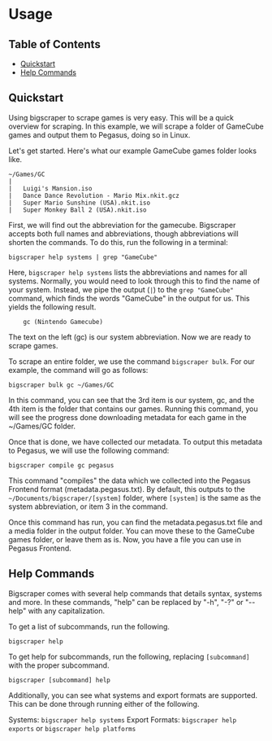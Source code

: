 # Usage

## Table of Contents

- [Quickstart](#quickstart)
- [Help Commands](#help-commands)

## Quickstart

Using bigscraper to scrape games is very easy. This will be a quick overview for scraping. In this example, we will scrape a folder of GameCube games and output them to Pegasus, doing so in Linux.

Let's get started. Here's what our example GameCube games folder looks like.

```
~/Games/GC
|
|	Luigi's Mansion.iso
|	Dance Dance Revolution - Mario Mix.nkit.gcz
|	Super Mario Sunshine (USA).nkit.iso
|	Super Monkey Ball 2 (USA).nkit.iso
```

First, we will find out the abbreviation for the gamecube. Bigscraper accepts both full names and abbreviations, though abbreviations will shorten the commands. To do this, run the following in a terminal:

```
bigscraper help systems | grep "GameCube"
```

Here, `bigscraper help systems` lists the abbreviations and names for all systems. Normally, you would need to look through this to find the name of your system. Instead, we pipe the output (`|`) to the `grep "GameCube"` command, which finds the words "GameCube" in the output for us. This yields the following result.

```
	gc (Nintendo Gamecube)
```

The text on the left (gc) is our system abbreviation. Now we are ready to scrape games.

To scrape an entire folder, we use the command `bigscraper bulk`. For our example, the command will go as follows:

```
bigscraper bulk gc ~/Games/GC
```

In this command, you can see that the 3rd item is our system, gc, and the 4th item is the folder that contains our games. Running this command, you will see the progress done downloading metadata for each game in the ~/Games/GC folder.

Once that is done, we have collected our metadata. To output this metadata to Pegasus, we will use the following command:

```
bigscraper compile gc pegasus
```

This command "compiles" the data which we collected into the Pegasus Frontend format (metadata.pegasus.txt). By default, this outputs to the `~/Documents/bigscraper/[system]` folder, where `[system]` is the same as the system abbreviation, or item 3 in the command.

Once this command has run, you can find the metadata.pegasus.txt file and a media folder in the output folder. You can move these to the GameCube games folder, or leave them as is. Now, you have a file you can use in Pegasus Frontend.

## Help Commands

Bigscraper comes with several help commands that details syntax, systems and more. In these commands, "help" can be replaced by "-h", "-?" or "--help" with any capitalization.

To get a list of subcommands, run the following.

```
bigscraper help
```

To get help for subcommands, run the following, replacing `[subcommand]` with the proper subcommand.

```
bigscraper [subcommand] help
```

Additionally, you can see what systems and export formats are supported. This can be done through running either of the following.

Systems: `bigscraper help systems`
Export Formats: `bigscraper help exports` or `bigscraper help platforms`
